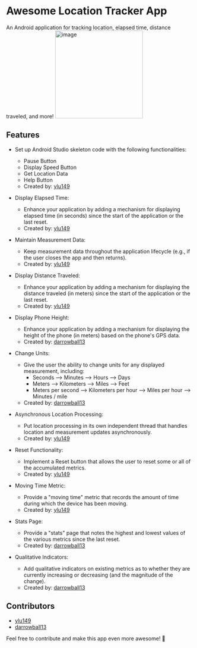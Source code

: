 # Awesome Location Tracker App

An Android application for tracking location, elapsed time, distance traveled, and more!
<img width="236" alt="image" src="https://github.com/ylu149/Android-Studio-GPS-App/assets/112187763/6657c4d8-0860-4c33-a6fd-421084f67c4b">

## Features

- Set up Android Studio skeleton code with the following functionalities:
  - Pause Button
  - Display Speed Button
  - Get Location Data
  - Help Button
  - Created by: [ylu149](link-to-profile)

- Display Elapsed Time:
  - Enhance your application by adding a mechanism for displaying elapsed time (in seconds) since the start of the application or the last reset.
  - Created by: [ylu149](link-to-profile)

- Maintain Measurement Data:
  - Keep measurement data throughout the application lifecycle (e.g., if the user closes the app and then returns).
  - Created by: [ylu149](link-to-profile)

- Display Distance Traveled:
  - Enhance your application by adding a mechanism for displaying the distance traveled (in meters) since the start of the application or the last reset.
  - Created by: [ylu149](link-to-profile)

- Display Phone Height:
  - Enhance your application by adding a mechanism for displaying the height of the phone (in meters) based on the phone's GPS data.
  - Created by: [darrowball13](link-to-profile)

- Change Units:
  - Give the user the ability to change units for any displayed measurement, including:
    - Seconds ⟶ Minutes ⟶ Hours ⟶ Days
    - Meters ⟶ Kilometers ⟶ Miles ⟶ Feet
    - Meters per second ⟶ Kilometers per hour ⟶ Miles per hour ⟶ Minutes / mile
  - Created by: [darrowball13](link-to-profile)

- Asynchronous Location Processing:
  - Put location processing in its own independent thread that handles location and measurement updates asynchronously.
  - Created by: [ylu149](link-to-profile)

- Reset Functionality:
  - Implement a Reset button that allows the user to reset some or all of the accumulated metrics.
  - Created by: [ylu149](link-to-profile)

- Moving Time Metric:
  - Provide a "moving time" metric that records the amount of time during which the device has been moving.
  - Created by: [ylu149](link-to-profile)

- Stats Page:
  - Provide a "stats" page that notes the highest and lowest values of the various metrics since the last reset.
  - Created by: [darrowball13](link-to-profile)

- Qualitative Indicators:
  - Add qualitative indicators on existing metrics as to whether they are currently increasing or decreasing (and the magnitude of the change).
  - Created by: [darrowball13](link-to-profile)

## Contributors

- [ylu149](link-to-profile)
- [darrowball13](link-to-profile)

Feel free to contribute and make this app even more awesome! 🚀
